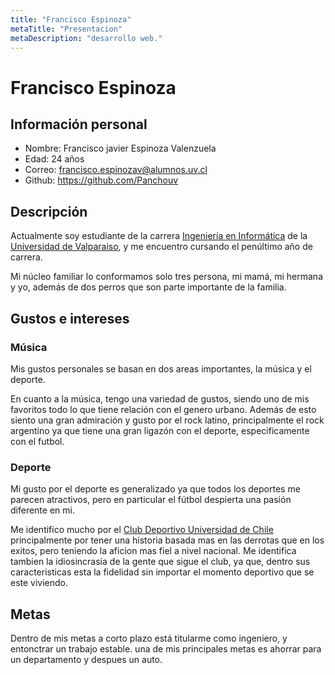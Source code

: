 ```yaml
---
title: "Francisco Espinoza"
metaTitle: "Presentacion"
metaDescription: "desarrollo web."
---
```


# Francisco Espinoza

## Información personal

- Nombre: Francisco javier Espinoza Valenzuela
- Edad: 24 años
- Correo: francisco.espinozav@alumnos.uv.cl
- Github: https://github.com/Panchouv

## Descripción

Actualmente soy estudiante de la carrera [Ingeniería en Informática](https://informatica.uv.cl/index.php/es/) de la [Universidad de Valparaiso](https://www.uv.cl/), y me encuentro cursando el penúltimo año de carrera.

Mi núcleo familiar lo conformamos solo tres persona, mi mamá, mi hermana y yo, además de dos perros que son parte importante de la familia.

## Gustos e intereses

### Música

Mis gustos personales se basan en dos areas importantes, la música y el deporte.

En cuanto a la música, tengo una variedad de gustos, siendo uno de mis favoritos todo lo que tiene relación con el genero urbano. Además de esto siento una gran admiración y gusto por el rock latino, principalmente el rock argentino ya que tiene una gran ligazón con el deporte, especificamente con el futbol.

### Deporte

Mi gusto por el deporte es generalizado ya que todos los deportes me parecen atractivos, pero en particular el fútbol despierta una pasión diferente en mi.

Me identifico mucho por el [Club Deportivo Universidad de Chile](https://www.udechile.cl/) principalmente por tener una historia basada mas en las derrotas que en los exitos, pero teniendo la aficion mas fiel a nivel nacional. Me identifica tambien la idiosincrasia de la gente que sigue el club, ya que, dentro sus caracteristicas esta la fidelidad sin importar el momento deportivo que se este viviendo.

## Metas

Dentro de mis metas a corto plazo está titularme como ingeniero, y entonctrar un trabajo estable. una de mis principales metas es ahorrar para un departamento y despues un auto.